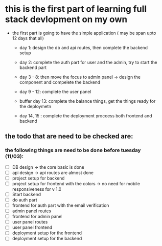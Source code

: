 # this is the first part of learning full stack devlopment on my own

- the first part is going to have the simple application ( may be span upto 12 days that all)

  - day 1: design the db and api routes, then complete the backend setup

  - day 2: complete the auth part for user and the admin, try to start the backend part

  - day 3 - 8: then move the focus to admin panel -> design the component and compelete the backend

  - day 9 - 12: complete the user panel

  - buffer day 13: complete the balance things, get the things ready for the deploymetn

  - day 14, 15 : complete the deployment procoess both frontend and backend

## the todo that are need to be checked are:

### the following things are need to be done before tuesday (11/03):

- [ ] DB design -> the core basic is done
- [ ] api design -> api routes are almost done
- [ ] project setup for backend
- [ ] project setup for frontend with the colors -> no need for mobile responsiveness for v 1.0
- [ ] Start backend
- [ ] do auth part
- [ ] frontend for auth part with the email verification
- [ ] admin panel routes
- [ ] frontend for admin panel
- [ ] user panel routes
- [ ] user panel frontend
- [ ] deployment setup for the frontend
- [ ] deployment setup for the backend
